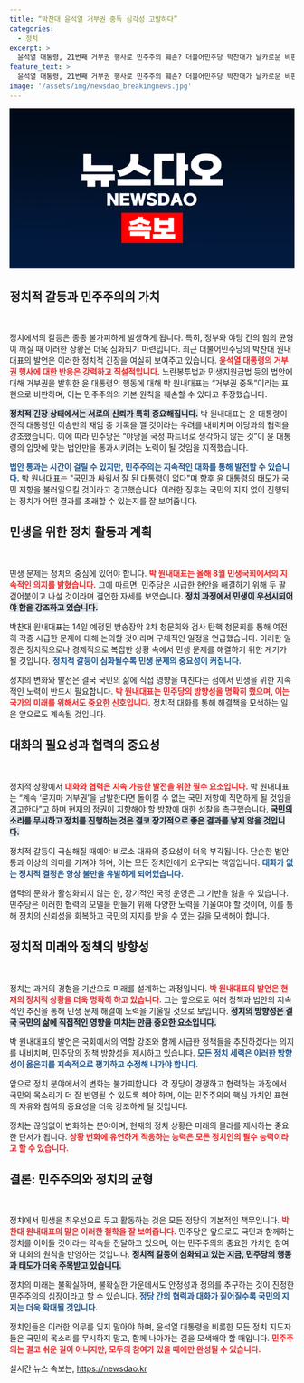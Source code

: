 ```yaml
---
title: “박찬대 윤석열 거부권 중독 심각성 고발하다”
categories:
  - 정치
excerpt: >
  윤석열 대통령, 21번째 거부권 행사로 민주주의 훼손? 더불어민주당 박찬대가 날카로운 비판! 민생지원금법과 노란봉투법 논란 속, 정부의 입맛 맞춘 입법 의도에 경고의 목소리!
feature_text: >
  윤석열 대통령, 21번째 거부권 행사로 민주주의 훼손? 더불어민주당 박찬대가 날카로운 비판! 민생지원금법과 노란봉투법 논란 속, 정부의 입맛 맞춘 입법 의도에 경고의 목소리!
image: '/assets/img/newsdao_breakingnews.jpg'
---
```


<p><img src="/assets/img/newsdao_breakingnews.jpg" alt="koreaapp 속보" /></p>

<h2 data-ke-size="size26">정치적 갈등과 민주주의의 가치</h2>

<p data-ke-size="size16">&nbsp;</p>

<p>정치에서의 갈등은 종종 불가피하게 발생하게 됩니다. 특히, 정부와 야당 간의 힘의 균형이 깨질 때 이러한 상황은 더욱 심화되기 마련입니다. 최근 더불어민주당의 박찬대 원내대표의 발언은 이러한 정치적 긴장을 여실히 보여주고 있습니다. <b><span style="color: #ee2323;">윤석열 대통령의 거부권 행사에 대한 반응은 강력하고 직설적입니다.</span></b> 노란봉투법과 민생지원금법 등의 법안에 대해 거부권을 발휘한 윤 대통령의 행동에 대해 박 원내대표는 “거부권 중독”이라는 표현으로 비판하며, 이는 민주주의의 기본 원칙을 훼손할 수 있다고 주장했습니다. </p>

<p><b><span style="background-color: #21538527;">정치적 긴장 상태에서는 서로의 신뢰가 특히 중요해집니다.</span></b> 박 원내대표는 윤 대통령이 전직 대통령인 이승만의 재임 중 기록을 깰 것이라는 우려를 내비치며 야당과의 협력을 강조했습니다. 이에 따라 민주당은 “야당을 국정 파트너로 생각하지 않는 것”이 윤 대통령의 입맛에 맞는 법안만을 통과시키려는 노력이 될 것임을 지적했습니다. </p>

<p><b><span style="color: #1a5490;">법안 통과는 시간이 걸릴 수 있지만, 민주주의는 지속적인 대화를 통해 발전할 수 있습니다.</span></b> 박 원내대표는 "국민과 싸워서 잘 된 대통령이 없다"며 향후 윤 대통령의 태도가 국민 저항을 불러일으킬 것이라고 경고했습니다. 이러한 징후는 국민의 지지 없이 진행되는 정치가 어떤 결과를 초래할 수 있는지를 잘 보여줍니다.</p>

<h2 data-ke-size="size26">민생을 위한 정치 활동과 계획</h2>

<p data-ke-size="size16">&nbsp;</p>

<p>민생 문제는 정치의 중심에 있어야 합니다. <b><span style="color: #ee2323;">박 원내대표는 올해 8월 민생국회에서의 지속적인 의지를 밝혔습니다.</span></b> 그에 따르면, 민주당은 시급한 현안을 해결하기 위해 두 팔 걷어붙이고 나설 것이라며 결연한 자세를 보였습니다. <b><span style="background-color: #21538527;">정치 과정에서 민생이 우선시되어야 함을 강조하고 있습니다.</span></b> </p>

<p>박찬대 원내대표는 14일 예정된 방송장악 2차 청문회와 검사 탄핵 청문회를 통해 여전히 각종 시급한 문제에 대해 논의할 것이라며 구체적인 일정을 언급했습니다. 이러한 일정은 정치적으로나 경제적으로 복잡한 상황 속에서 민생 문제를 해결하기 위한 계기가 될 것입니다. <b><span style="color: #1a5490;">정치적 갈등이 심화될수록 민생 문제의 중요성이 커집니다.</span></b></p>

<p>정치의 변화와 발전은 결국 국민의 삶에 직접 영향을 미친다는 점에서 민생을 위한 지속적인 노력이 반드시 필요합니다. <b><span style="color: #ee2323;">박 원내대표는 민주당의 방향성을 명확히 했으며, 이는 국가의 미래를 위해서도 중요한 신호입니다.</span></b> 정치적 대화를 통해 해결책을 모색하는 일은 앞으로도 계속될 것입니다.</p>

<h2 data-ke-size="size26">대화의 필요성과 협력의 중요성</h2>

<p data-ke-size="size16">&nbsp;</p>

<p>정치적 상황에서 <b><span style="color: #ee2323;">대화와 협력은 지속 가능한 발전을 위한 필수 요소입니다.</span></b> 박 원내대표는 “계속 ‘묻지마 거부권’을 남발한다면 돌이킬 수 없는 국민 저항에 직면하게 될 것임을 경고한다”고 하며 현재의 정권이 지향해야 할 방향에 대한 성찰을 촉구했습니다. <b><span style="background-color: #21538527;">국민의 소리를 무시하고 정치를 진행하는 것은 결코 장기적으로 좋은 결과를 낳지 않을 것입니다.</span></b></p>

<p>정치적 갈등이 극심해질 때에야 비로소 대화의 중요성이 더욱 부각됩니다. 단순한 법안 통과 이상의 의미를 가져야 하며, 이는 모든 정치인에게 요구되는 책임입니다. <b><span style="color: #1a5490;">대화가 없는 정치적 결정은 항상 불만을 유발하게 되어있습니다.</span></b></p>

<p>협력의 문화가 활성화되지 않는 한, 장기적인 국정 운영은 그 기반을 잃을 수 있습니다. 민주당은 이러한 협력의 모델을 만들기 위해 다양한 노력을 기울여야 할 것이며, 이를 통해 정치의 신뢰성을 회복하고 국민의 지지를 받을 수 있는 길을 모색해야 합니다. </p>

<h2 data-ke-size="size26">정치적 미래와 정책의 방향성</h2>

<p data-ke-size="size16">&nbsp;</p>

<p>정치는 과거의 경험을 기반으로 미래를 설계하는 과정입니다. <b><span style="color: #ee2323;">박 원내대표의 발언은 현재의 정치적 상황을 더욱 명확히 하고 있습니다.</span></b> 그는 앞으로도 여러 정책과 법안의 지속적인 추진을 통해 민생 문제 해결에 노력을 기울일 것으로 보입니다. <b><span style="background-color: #21538527;">정치의 방향성은 결국 국민의 삶에 직접적인 영향을 미치는 만큼 중요한 요소입니다.</span></b></p>

<p>박 원내대표의 발언은 국회에서의 역할 강조와 함께 시급한 정책들을 추진하겠다는 의지를 내비치며, 민주당의 정책 방향성을 제시하고 있습니다. <b><span style="color: #1a5490;">모든 정치 세력은 이러한 방향성이 옳은지를 지속적으로 평가하고 수정해 나가야 합니다.</span></b></p>

<p>앞으로 정치 분야에서의 변화는 불가피합니다. 각 정당이 경쟁하고 협력하는 과정에서 국민의 목소리가 더 잘 반영될 수 있도록 해야 하며, 이는 민주주의의 핵심 가치인 표현의 자유와 참여의 중요성을 더욱 강조하게 될 것입니다. </p>

<p>정치는 끊임없이 변화하는 분야이며, 현재의 정치 상황은 미래의 몰라를 제시하는 중요한 단서가 됩니다. <b><span style="color: #ee2323;">상황 변화에 유연하게 적응하는 능력은 모든 정치인의 필수 능력이라고 할 수 있습니다.</span></b></p>

<h2 data-ke-size="size26">결론: 민주주의와 정치의 균형</h2>

<p data-ke-size="size16">&nbsp;</p>

<p>정치에서 민생을 최우선으로 두고 활동하는 것은 모든 정당의 기본적인 책무입니다. <b><span style="color: #ee2323;">박찬대 원내대표의 말은 이러한 철학을 잘 보여줍니다.</span></b> 민주당은 앞으로도 국민과 함께하는 정치를 이어둘 것이라는 약속을 전달하고 있으며, 이는 민주주의의 중요한 가치인 참여와 대화의 원칙을 반영하는 것입니다. <b><span style="background-color: #21538527;">정치적 갈등이 심화되고 있는 지금, 민주당의 행동과 태도가 더욱 주목받고 있습니다.</span></b></p>

<p>정치의 미래는 불확실하며, 불확실한 가운데서도 안정성과 정의를 추구하는 것이 진정한 민주주의의 심장이라고 할 수 있습니다. <b><span style="color: #1a5490;">정당 간의 협력과 대화가 짙어질수록 국민의 지지는 더욱 확대될 것입니다.</span></b></p>

<p>정치인들은 이러한 의무를 잊지 말아야 하며, 윤석열 대통령을 비롯한 모든 정치 지도자들은 국민의 목소리를 무시하지 말고, 함께 나아가는 길을 모색해야 할 때입니다. <b><span style="color: #ee2323;">민주주의는 결코 쉬운 길이 아니지만, 모두의 참여가 있을 때에만 완성될 수 있습니다.</span></b></p>
실시간 뉴스 속보는, <a href="https://newsdao.kr" rel="dofollow">https://newsdao.kr</a>


